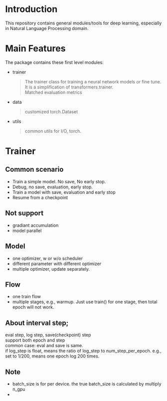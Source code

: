 # Introduction
This repository contains general modules/tools for deep learning, especially in Natural Language Processing domain.

# Main Features
The package contains these first level modules:
- trainer
  > The trainer class for training a neural network models or fine tune. It is a simplification of transformers.trainer.  
    Matched evaluation metrics
- data
  > customized torch.Dataset
- utils
  > common utils for I/O, torch.

# Trainer
## Common scenario
- Train a simple model. No save, No early stop.
- Debug, no save, evaluation, early stop.
- Train a model with save, evaluation and early stop
- Resume from a checkpoint

## Not support
- gradiant accumulation
- model parallel

## Model
- one optimizer, w or w/o scheduler
- different parameter with different optimizer
- multiple optimizer, update separately.

## Flow
- one train flow
- multiple stages, e.g., warmup. Just use train() for one stage, then total epoch will not work.

## About interval step;
eval step, log step, save(checkpoint) step  
support both epoch and step  
common case: eval and save is same.  
if log_step is float, means the ratio of log_step to num_step_per_epoch. e.g., set to 1/200, means one epoch log 200 times.  

## Note
- batch_size is for per device. the true batch_size is calculated by multiply n_gpu
- 